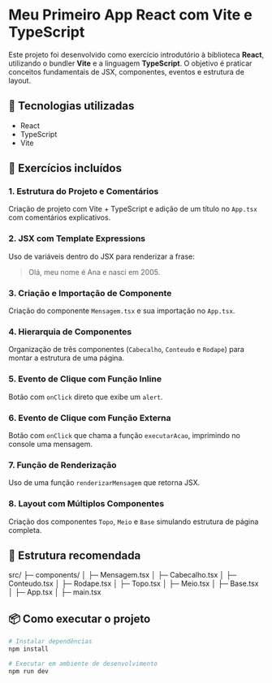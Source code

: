 # Meu Primeiro App React com Vite e TypeScript

Este projeto foi desenvolvido como exercício introdutório à biblioteca **React**, utilizando o bundler **Vite** e a linguagem **TypeScript**. O objetivo é praticar conceitos fundamentais de JSX, componentes, eventos e estrutura de layout.

## 🚀 Tecnologias utilizadas

- React
- TypeScript
- Vite

## 🧠 Exercícios incluídos

### 1. Estrutura do Projeto e Comentários
Criação de projeto com Vite + TypeScript e adição de um título no `App.tsx` com comentários explicativos.

### 2. JSX com Template Expressions
Uso de variáveis dentro do JSX para renderizar a frase:
> Olá, meu nome é Ana e nasci em 2005.

### 3. Criação e Importação de Componente
Criação do componente `Mensagem.tsx` e sua importação no `App.tsx`.

### 4. Hierarquia de Componentes
Organização de três componentes (`Cabecalho`, `Conteudo` e `Rodape`) para montar a estrutura de uma página.

### 5. Evento de Clique com Função Inline
Botão com `onClick` direto que exibe um `alert`.

### 6. Evento de Clique com Função Externa
Botão com `onClick` que chama a função `executarAcao`, imprimindo no console uma mensagem.

### 7. Função de Renderização
Uso de uma função `renderizarMensagem` que retorna JSX.

### 8. Layout com Múltiplos Componentes
Criação dos componentes `Topo`, `Meio` e `Base` simulando estrutura de página completa.

## 📁 Estrutura recomendada

src/ ├─ components/ │ ├─ Mensagem.tsx │ ├─ Cabecalho.tsx │ ├─ Conteudo.tsx │ ├─ Rodape.tsx │ ├─ Topo.tsx │ ├─ Meio.tsx │ ├─ Base.tsx │ ├─ App.tsx │ ├─ main.tsx


## 📦 Como executar o projeto

```bash
# Instalar dependências
npm install

# Executar em ambiente de desenvolvimento
npm run dev

